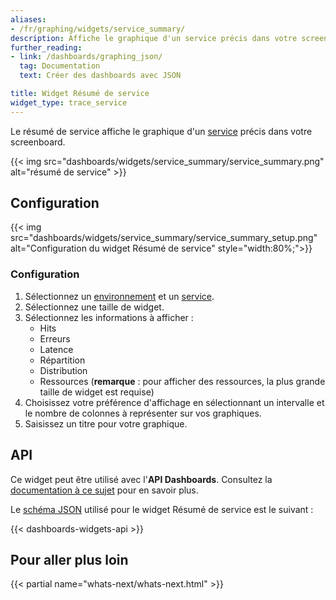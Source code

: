 ```yaml
---
aliases:
- /fr/graphing/widgets/service_summary/
description: Affiche le graphique d'un service précis dans votre screenboard.
further_reading:
- link: /dashboards/graphing_json/
  tag: Documentation
  text: Créer des dashboards avec JSON

title: Widget Résumé de service
widget_type: trace_service
---
```


Le résumé de service affiche le graphique d'un [service][1] précis dans votre screenboard.

{{< img src="dashboards/widgets/service_summary/service_summary.png" alt="résumé de service" >}}

## Configuration

{{< img src="dashboards/widgets/service_summary/service_summary_setup.png" alt="Configuration du widget Résumé de service" style="width:80%;">}}

### Configuration

1. Sélectionnez un [environnement][2] et un [service][1].
2. Sélectionnez une taille de widget.
3. Sélectionnez les informations à afficher :
    * Hits
    * Erreurs
    * Latence
    * Répartition
    * Distribution
    * Ressources (**remarque** : pour afficher des ressources, la plus grande taille de widget est requise)
4. Choisissez votre préférence d'affichage en sélectionnant un intervalle et le nombre de colonnes à représenter sur vos graphiques.
5. Saisissez un titre pour votre graphique.

## API

Ce widget peut être utilisé avec l'**API Dashboards**. Consultez la [documentation à ce sujet][3] pour en savoir plus.

Le [schéma JSON][4] utilisé pour le widget Résumé de service est le suivant :

{{< dashboards-widgets-api >}}

## Pour aller plus loin

{{< partial name="whats-next/whats-next.html" >}}

[1]: /fr/tracing/visualization/service/
[2]: /fr/tracing/send_traces/
[3]: /fr/api/v1/dashboards/
[4]: /fr/dashboards/graphing_json/widget_json/
